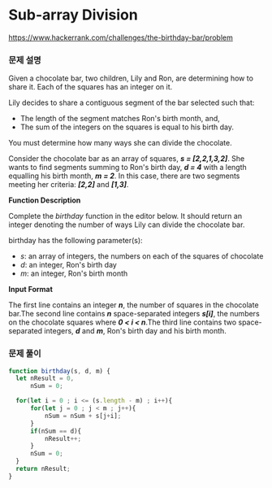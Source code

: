 # Sub-array Division

https://www.hackerrank.com/challenges/the-birthday-bar/problem

### 문제 설명

Given a chocolate bar, two children, Lily and Ron, are determining how to share it. Each of the squares has an integer on it.

Lily decides to share a contiguous segment of the bar selected such that:

- The length of the segment matches Ron's birth month, and,
- The sum of the integers on the squares is equal to his birth day.

You must determine how many ways she can divide the chocolate.

Consider the chocolate bar as an array of squares, ***s = [2,2,1,3,2]***. She wants to find segments summing to Ron's birth day, ***d = 4*** with a length equalling his birth month, ***m = 2***. In this case, there are two segments meeting her criteria: ***[2,2]*** and ***[1,3]***.

**Function Description**

Complete the *birthday* function in the editor below. It should return an integer denoting the number of ways Lily can divide the chocolate bar.

birthday has the following parameter(s):

- *s*: an array of integers, the numbers on each of the squares of chocolate
- *d*: an integer, Ron's birth day
- *m*: an integer, Ron's birth month

**Input Format**

The first line contains an integer ***n***, the number of squares in the chocolate bar.The second line contains ***n*** space-separated integers ***s[i]***, the numbers on the chocolate squares where ***0 < i < n***.The third line contains two space-separated integers, ***d*** and ***m***, Ron's birth day and  his birth month.

### 문제 풀이

```jsx
function birthday(s, d, m) { 
  let nResult = 0,
      nSum = 0;

  for(let i = 0 ; i <= (s.length - m) ; i++){
      for(let j = 0 ; j < m ; j++){
          nSum = nSum + s[j+i];
      }
      if(nSum == d){
          nResult++;
      }
      nSum = 0;
  }
  return nResult;
}
```
